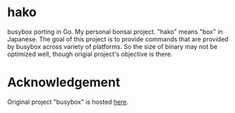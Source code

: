 # hako
busybox porting in Go. My personal bonsai project. "hako" means "box" in Japanese.
The goal of this project is to provide commands that are provided by busybox
across variety of platforms. So the size of binary may not be optimized well,
though origial project's objective is there.

# Acknowledgement
Original project "busybox" is hosted [here](https://git.busybox.net/busybox).
